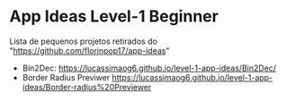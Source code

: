 # App Ideas Level-1 Beginner
Lista de pequenos projetos retirados do "https://github.com/florinpop17/app-ideas"

* Bin2Dec: <https://lucassimaog6.github.io/level-1-app-ideas/Bin2Dec/>
* Border Radius Previwer <https://lucassimaog6.github.io/level-1-app-ideas/Border-radius%20Previewer>